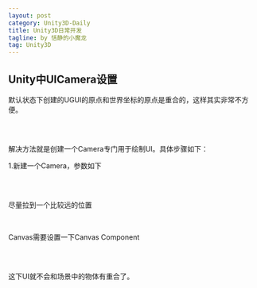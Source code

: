 ```yaml
---
layout: post
category: Unity3D-Daily
title: Unity3D日常开发
tagline: by 恬静的小魔龙
tag: Unity3D
---
```



<!DOCTYPE html>
<html>
<head>
</head>
<body>
<script id="toolbar-tpl-scriptId" prod="download" skin="black" src="http://c.csdnimg.cn/public/common/toolbar/js/content_toolbar.js?v=5.00.37" type="text/javascript" domain="http://blog.csdn.net"></script>

<div class="container clearfix">
    <main>
        <article>
            <h1 class="csdn_top">Unity中UICamera设置</h1>
            <div id="article_content" class="article_content csdn-tracking-statistics" data-mod="popu_519" data-dsm="post">
                <p>默认状态下创建的UGUI的原点和世界坐标的原点是重合的，这样其实非常不方便。</p><p style="text-align: center;"><img src="http://img.blog.csdn.net/20160810004514163" alt="" /><br /></p><p><br /></p><p>解决方法就是创建一个Camera专门用于绘制UI。具体步骤如下：</p><p>1.新建一个Camera，参数如下</p><p style="text-align: center;"><img src="http://img.blog.csdn.net/20160810011237128" alt="" /><br /></p><p><br /></p><p>尽量拉到一个比较远的位置</p><p><br /></p><p>Canvas需要设置一下Canvas Component</p><p style="text-align: center;"><img src="http://img.blog.csdn.net/20160810011543429" alt="" /><br /></p><p><br /></p><p>这下UI就不会和场景中的物体有重合了。</p><p><br /></p><link rel="stylesheet" href="http://static.blog.csdn.net/public/res-min/markdown_views.css?v=2.0" />
            </div>

</html>

